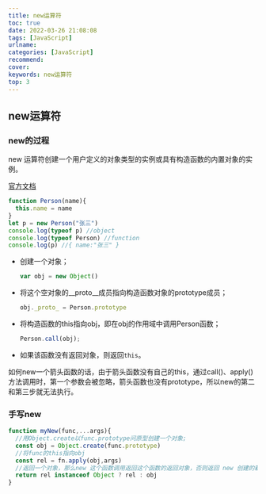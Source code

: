 ```yaml
---
title: new运算符
toc: true
date: 2022-03-26 21:08:08
tags: [JavaScript]
urlname:
categories: [JavaScript]
recommend:
cover:
keywords: new运算符
top: 3
---
```


## new运算符

### new的过程

new 运算符创建一个用户定义的对象类型的实例或具有构造函数的内置对象的实例。

[官方文档](https://developer.mozilla.org/zh-CN/docs/Web/JavaScript/Reference/Operators/new)

<!-- more -->

```js
function Person(name){
  this.name = name
}
let p = new Person("张三")
console.log(typeof p) //object
console.log(typeof Person) //function
console.log(p) //{ name:"张三" }
```

- 创建一个对象；

  ```js
  var obj = new Object()
  ```

- 将这个空对象的__proto__成员指向构造函数对象的prototype成员；

  ```js
  obj._proto_ = Person.prototype
  ```

- 将构造函数的this指向obj，即在obj的作用域中调用Person函数；

  ```js
  Person.call(obj);
  ```

- 如果该函数没有返回对象，则返回`this`。

如何new一个箭头函数的话，由于箭头函数没有自己的this，通过call()、apply()方法调用时，第一个参数会被忽略，箭头函数也没有prototype，所以new的第二和第三步就无法执行。

### 手写new

```js
function myNew(func,...args){
  //用Object.create以func.prototype问原型创建一个对象;
  const obj = Object.create(func.prototype)
  //将func的this指向obj
  const rel = fn.apply(obj,args)
  //返回一个对象，那么new 这个函数调用返回这个函数的返回对象，否则返回 new 创建的新对象
  return rel instanceof Object ? rel : obj
}
```

